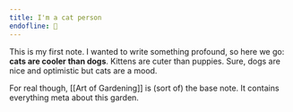 ```yaml
---
title: I'm a cat person
endofline: 🦩
---
```


This is my first note. I wanted to write something profound, so here we go: **cats are cooler than dogs**. Kittens are cuter than puppies. Sure, dogs are nice and optimistic but cats are a mood.

For real though, [[Art of Gardening]] is (sort of) the base note. It contains everything meta about this garden.
